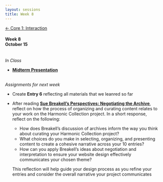 ```yaml
---
layout: sessions
title: Week 8
---
```


[<span class="nav-color">← Core 1: Interaction</span>](core1-interaction.github.io)

#### Week 8 <br>October 15<br><br>


*In Class*  
+ **[<u>Midterm Presentation</u>](https://docs.google.com/document/d/1E_19CYDhHyd0T_rOrG_9aWK33XSHdzYNmN4T6Sh4TPQ/edit?usp=sharing)**<br><br>	


*Assignments for next week*	
+ Create **Entry 6** reflecting all materials that we leanred so far
  
+ After reading **[<u>Sue Breakell’s Perspectives: Negotiating the Archive</u>](https://www.tate.org.uk/research/tate-papers/09/perspectives-negotiating-the-archive)**, reflect on how the process of organizing and curating content relates to your work on the Harmonic Collection project.
  In a short response, reflect on the following:
  - How does Breakell’s discussion of archives inform the way you think about curating your Harmonic Collection project?
  - What choices do you make in selecting, organizing, and presenting content to create a cohesive narrative across your 10 entries?
  - How can you apply Breakell’s ideas about negotiation and interpretation to ensure your website design effectively communicates your chosen theme?<br>
  
  This reflection will help guide your design process as you refine your entries and consider the overall narrative your project communicates
